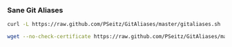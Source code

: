 ### Sane Git Aliases

```bash
curl -L https://raw.github.com/PSeitz/GitAliases/master/gitaliases.sh | sh

wget --no-check-certificate https://raw.github.com/PSeitz/GitAliases/master/gitaliases.sh -O - | s
```
